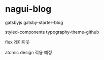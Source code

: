 # nagui-blog
gatsbyjs
gatsby-starter-blog

styled-components
typography-theme-github

flex 레이아웃

atomic design 적용 예정